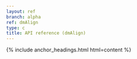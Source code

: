 ```yaml
---
layout: ref
branch: alpha
ref: dmAlign
type: c
title: API reference (dmAlign)
---
```

{% include anchor_headings.html html=content %}